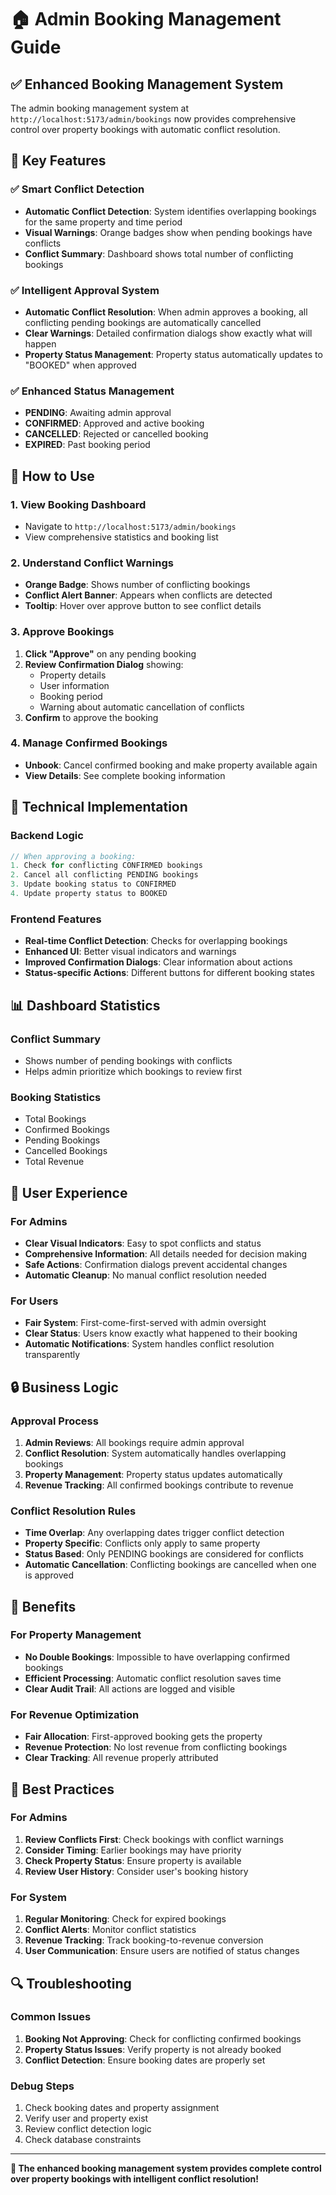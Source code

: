 # 🏠 Admin Booking Management Guide

## ✅ Enhanced Booking Management System

The admin booking management system at `http://localhost:5173/admin/bookings` now provides comprehensive control over property bookings with automatic conflict resolution.

## 🎯 Key Features

### ✅ **Smart Conflict Detection**
- **Automatic Conflict Detection**: System identifies overlapping bookings for the same property and time period
- **Visual Warnings**: Orange badges show when pending bookings have conflicts
- **Conflict Summary**: Dashboard shows total number of conflicting bookings

### ✅ **Intelligent Approval System**
- **Automatic Conflict Resolution**: When admin approves a booking, all conflicting pending bookings are automatically cancelled
- **Clear Warnings**: Detailed confirmation dialogs show exactly what will happen
- **Property Status Management**: Property status automatically updates to "BOOKED" when approved

### ✅ **Enhanced Status Management**
- **PENDING**: Awaiting admin approval
- **CONFIRMED**: Approved and active booking
- **CANCELLED**: Rejected or cancelled booking
- **EXPIRED**: Past booking period

## 🚀 How to Use

### **1. View Booking Dashboard**
- Navigate to `http://localhost:5173/admin/bookings`
- View comprehensive statistics and booking list

### **2. Understand Conflict Warnings**
- **Orange Badge**: Shows number of conflicting bookings
- **Conflict Alert Banner**: Appears when conflicts are detected
- **Tooltip**: Hover over approve button to see conflict details

### **3. Approve Bookings**
1. **Click "Approve"** on any pending booking
2. **Review Confirmation Dialog** showing:
   - Property details
   - User information
   - Booking period
   - Warning about automatic cancellation of conflicts
3. **Confirm** to approve the booking

### **4. Manage Confirmed Bookings**
- **Unbook**: Cancel confirmed booking and make property available again
- **View Details**: See complete booking information

## 🔧 Technical Implementation

### **Backend Logic**
```typescript
// When approving a booking:
1. Check for conflicting CONFIRMED bookings
2. Cancel all conflicting PENDING bookings
3. Update booking status to CONFIRMED
4. Update property status to BOOKED
```

### **Frontend Features**
- **Real-time Conflict Detection**: Checks for overlapping bookings
- **Enhanced UI**: Better visual indicators and warnings
- **Improved Confirmation Dialogs**: Clear information about actions
- **Status-specific Actions**: Different buttons for different booking states

## 📊 Dashboard Statistics

### **Conflict Summary**
- Shows number of pending bookings with conflicts
- Helps admin prioritize which bookings to review first

### **Booking Statistics**
- Total Bookings
- Confirmed Bookings
- Pending Bookings
- Cancelled Bookings
- Total Revenue

## 🎯 User Experience

### **For Admins**
- **Clear Visual Indicators**: Easy to spot conflicts and status
- **Comprehensive Information**: All details needed for decision making
- **Safe Actions**: Confirmation dialogs prevent accidental changes
- **Automatic Cleanup**: No manual conflict resolution needed

### **For Users**
- **Fair System**: First-come-first-served with admin oversight
- **Clear Status**: Users know exactly what happened to their booking
- **Automatic Notifications**: System handles conflict resolution transparently

## 🔒 Business Logic

### **Approval Process**
1. **Admin Reviews**: All bookings require admin approval
2. **Conflict Resolution**: System automatically handles overlapping bookings
3. **Property Management**: Property status updates automatically
4. **Revenue Tracking**: All confirmed bookings contribute to revenue

### **Conflict Resolution Rules**
- **Time Overlap**: Any overlapping dates trigger conflict detection
- **Property Specific**: Conflicts only apply to same property
- **Status Based**: Only PENDING bookings are considered for conflicts
- **Automatic Cancellation**: Conflicting bookings are cancelled when one is approved

## 🎉 Benefits

### **For Property Management**
- **No Double Bookings**: Impossible to have overlapping confirmed bookings
- **Efficient Processing**: Automatic conflict resolution saves time
- **Clear Audit Trail**: All actions are logged and visible

### **For Revenue Optimization**
- **Fair Allocation**: First-approved booking gets the property
- **Revenue Protection**: No lost revenue from conflicting bookings
- **Clear Tracking**: All revenue properly attributed

## 📝 Best Practices

### **For Admins**
1. **Review Conflicts First**: Check bookings with conflict warnings
2. **Consider Timing**: Earlier bookings may have priority
3. **Check Property Status**: Ensure property is available
4. **Review User History**: Consider user's booking history

### **For System**
1. **Regular Monitoring**: Check for expired bookings
2. **Conflict Alerts**: Monitor conflict statistics
3. **Revenue Tracking**: Track booking-to-revenue conversion
4. **User Communication**: Ensure users are notified of status changes

## 🔍 Troubleshooting

### **Common Issues**
1. **Booking Not Approving**: Check for conflicting confirmed bookings
2. **Property Status Issues**: Verify property is not already booked
3. **Conflict Detection**: Ensure booking dates are properly set

### **Debug Steps**
1. Check booking dates and property assignment
2. Verify user and property exist
3. Review conflict detection logic
4. Check database constraints

---

**🎉 The enhanced booking management system provides complete control over property bookings with intelligent conflict resolution!**
